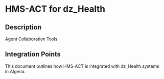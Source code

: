 # HMS-ACT for dz_Health

## Description

Agent Collaboration Tools

## Integration Points

This document outlines how HMS-ACT is integrated with dz_Health systems in Algeria.
